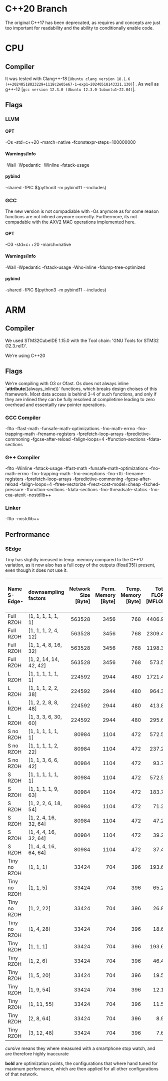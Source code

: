 # C++20 Branch
The original C++17 has been deprecated, as requires and concepts are just too important for readability and the ability to conditionally enable code.

# CPU
## Compiler 
It was tested with Clang++-18 [```Ubuntu clang version 18.1.6 (++20240518023229+1118c2e05e67-1~exp1~20240518143321.130)```] .
As well as g++-12 [```gcc version 12.3.0 (Ubuntu 12.3.0-1ubuntu1~22.04)```].

## Flags
### LLVM
#### OPT
-Os 
-std=c++20 
-march=native 
-fconstexpr-steps=100000000 

[//]: # (increaseing constexpr limit might not be nessesary anymore)

#### Warnings/Info
-Wall 
-Wpedantic 
-Winline 
-fstack-usage 

#### pybind
-shared 
-fPIC $(python3 -m pybind11 --includes) 

### GCC
The new version is not compadiable with -Os anymore as for some reason functions are not inlined anymore correctly. Furthermore, its not compadable with the AXV2 MAC operations implemented here.

#### OPT
-O3
-std=c++20 
-march=native 
#### Warnings/Info
-Wall 
-Wpedantic 
-fstack-usage 
-Wno-inline 
-fdump-tree-optimized
 
#### pybind
-shared 
-fPIC $(python3 -m pybind11 --includes)




# ARM
## Compiler
We used STM32CubeIDE 1.15.0 with the Tool chain: 'GNU Tools for STM32 (12.3.rel1)'.

We're using C++20
## Flags
We're compiling with O3 or Ofast. Os does not always inline ´__attribute__((always_inline))´ functions, which breaks design choises of this framework. Most data access is behind 3-4 of such functions, and only if they are inlined they can be fully resolved at compiletime leading to zero overhead and essentailly raw pointer operations. 

### GCC Compiler 
-flto
-ffast-math 
-funsafe-math-optimizations 
-fno-math-errno 
-fno-trapping-math
-frename-registers 
-fprefetch-loop-arrays 
-fpredictive-commoning 
-fgcse-after-reload
-falign-loops=4
-ffunction-sections
-fdata-sections

### G++ Compiler
-flto
-Winline
-fstack-usage
-ffast-math 
-funsafe-math-optimizations 
-fno-math-errno 
-fno-trapping-math
-fno-exceptions 
-fno-rtti
-frename-registers 
-fprefetch-loop-arrays 
-fpredictive-commoning 
-fgcse-after-reload
-falign-loops=4
-ftree-vectorize 
-fvect-cost-model=cheap 
-fsched-pressure
-ffunction-sections
-fdata-sections
-fno-threadsafe-statics
-fno-cxa-atexit
-nostdlib++ 

[//]: # (-nostdlib++  Doesnt Do anything in CubeIDE as -lstdc++ is automatically added afterwards)


### Linker
-flto
-nostdlib++ 

[//]: # (-nostdlib++  Doesnt Do anything in CubeIDE as -lstdc++ is automatically added afterwards)

## Perfrormance
### SEdge
Tiny has slightly inreased in temp. memory compared to the C++17 variation, as it now also has a full copy of the outputs (float[35]) present, even though it does not use it.

| Name S-Edge- | downsampling factors     |Network Size<br>[Byte]|Perm. Memory<br>[Byte]|Temp. Memory<br>[Byte]|Total FLOPS<br>[MFLOP]|MCU Time<br>[s]|Speed<br>[MFLOP/s]|Acc. (Cpp on PC)<br>[%]|
|:-------------|:-------------------------|--------------------:|----------------------:|---------------------:|--------------------:|---------------:|-----------------:|----------------------:|
| Full RZOH    | [1, 1, 1, 1, 1, 1]       |              563528 |                  3456 |                  768 |             4406.95 |       *87.0000*|           *50.65*|                 95.19 |
| Full RZOH    | [1, 1, 1, 2, 4, 12]      |              563528 |                  3456 |                  768 |             2309.48 |       *47.0000*|           *49.14*|                 95.22 |
| Full RZOH    | [1, 1, 4, 8, 16, 32]     |              563528 |                  3456 |                  768 |             1198.31 |        23.5652 |            50.85 |                 94.99 |
| Full RZOH    | [1, 2, 14, 14, 42, 42]   |              563528 |                  3456 |                  768 |              573.51 |      **11.0938**|        **51.70**|                94.08 |
| L RZOH       | [1, 1, 1, 1, 1, 1]       |              224592 |                  2944 |                  480 |             1721.41 |        35.1360 |            48.99 |                 94.11 |
| L RZOH       | [1, 1, 1, 2, 2, 38]      |              224592 |                  2944 |                  480 |              964.38 |        19.4856 |            49.49 |                 94.19 |
| L RZOH       | [1, 2, 2, 8, 8, 48]      |              224592 |                  2944 |                  480 |              413.89 |         8.4339 |            49.07 |                 93.99 |
| L RZOH       | [1, 3, 3, 6, 30, 60]     |              224592 |                  2944 |                  480 |              295.64 |       **6.0680**|         **48.72**|                93.09 |
| S no RZOH    | [1, 1, 1, 1, 1, 1]       |               80984 |                  1104 |                  472 |              572.50 |        11.6736 |            49.04 |                 93.37 |
| S no RZOH    | [1, 1, 1, 1, 2, 22]      |               80984 |                  1104 |                  472 |              237.21 |         5.0897 |            46.61 |                 93.47 |
| S no RZOH    | [1, 1, 3, 6, 6, 42]      |               80984 |                  1104 |                  472 |               93.71 |         2.0427 |            45.88 |                 93.02 |
| S RZOH       | [1, 1, 1, 1, 1, 1]       |               80984 |                  1104 |                  472 |              572.50 |        11.6736 |            49.04 |                 93.08 |
| S RZOH       | [1, 1, 1, 1, 9, 63]      |               80984 |                  1104 |                  472 |              183.72 |         4.0569 |            45.28 |                 93.18 |
| S RZOH       | [1, 2, 2, 6, 18, 54]     |               80984 |                  1104 |                  472 |               71.21 |         1.5736 |            45.25 |                 93.05 |
| S RZOH       | [1, 2, 4, 16, 32, 64]    |               80984 |                  1104 |                  472 |               47.29 |         1.1149 |            42.42 |                 92.02 |
| S RZOH       | [1, 4, 4, 16, 32, 64]    |               80984 |                  1104 |                  472 |               39.25 |       **0.8689**|         **45.17**|                91.06 |
| S RZOH       | [1, 4, 4, 16, 64, 64]    |               80984 |                  1104 |                  472 |               37.44 |         0.8374 |            44.71 |                 90.19 |
| Tiny no RZOH | [1, 1, 1]                |               33424 |                   704 |                  396 |              193.61 |         4.1833 |            46.28 |                 90.50 |
| Tiny no RZOH | [1, 1, 5]                |               33424 |                   704 |                  396 |               65.29 |         1.3880 |            47.04 |                 90.62 |
| Tiny no RZOH | [1, 2, 22]               |               33424 |                   704 |                  396 |               26.98 |         0.6175 |            43.69 |                 90.18 |
| Tiny no RZOH | [1, 4, 28]               |               33424 |                   704 |                  396 |               18.65 |         0.4111 |            45.36 |                 88.96 |
| Tiny RZOH    | [1, 1, 1]                |               33424 |                   704 |                  396 |              193.61 |         4.1833 |            46.28 |                 89.41 |
| Tiny RZOH    | [1, 2, 6]                |               33424 |                   704 |                  396 |               46.42 |         1.0290 |            45.11 |                 89.51 |
| Tiny RZOH    | [1, 5, 20]               |               33424 |                   704 |                  396 |               19.58 |         0.4307 |            45.46 |                 89.12 |
| Tiny RZOH    | [1, 9, 54]               |               33424 |                   704 |                  396 |               12.13 |         0.2660 |            45.62 |                 88.01 |
| Tiny RZOH    | [1, 11, 55]              |               33424 |                   704 |                  396 |               11.53 |       **0.2518**|         **45.78**|                87.11 |
| Tiny RZOH    | [2, 8, 64]               |               33424 |                   704 |                  396 |                8.97 |         0.2092 |            42.85 |                 80.35 |
| Tiny RZOH    | [3, 12, 48]              |               33424 |                   704 |                  396 |                7.66 |         0.1816 |            42.17 |                 70.32 |

*cursive* means they where measured with a smartphone stop watch, and are therefore highly inaccurate

**bold** are optimization points, the configurations that where hand tuned for maximum performance, which are then applied for all other configurations of that network.


